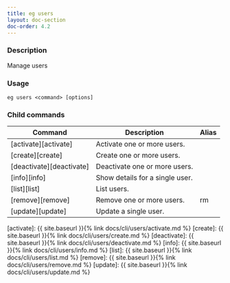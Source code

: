 ```yaml
---
title: eg users
layout: doc-section
doc-order: 4.2
---
```


### Description

Manage users

### Usage

```shell
eg users <command> [options]
```

### Child commands

| Command                  | Description                     | Alias |
| ---                      | ---                             | ---   |
| [activate][activate]     | Activate one or more users.     |       |
| [create][create]         | Create one or more users.       |       |
| [deactivate][deactivate] | Deactivate one or more users.   |       |
| [info][info]             | Show details for a single user. |       |
| [list][list]             | List users.                     |       |
| [remove][remove]         | Remove one or more users.       | rm    |
| [update][update]         | Update a single user.           |       |


[activate]: {{ site.baseurl }}{% link docs/cli/users/activate.md %}
[create]: {{ site.baseurl }}{% link docs/cli/users/create.md %}
[deactivate]: {{ site.baseurl }}{% link docs/cli/users/deactivate.md %}
[info]: {{ site.baseurl }}{% link docs/cli/users/info.md %}
[list]: {{ site.baseurl }}{% link docs/cli/users/list.md %}
[remove]: {{ site.baseurl }}{% link docs/cli/users/remove.md %}
[update]: {{ site.baseurl }}{% link docs/cli/users/update.md %}
